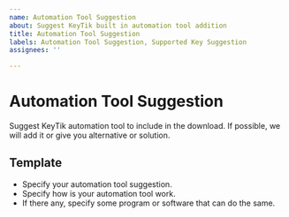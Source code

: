```yaml
---
name: Automation Tool Suggestion
about: Suggest KeyTik built in automation tool addition
title: Automation Tool Suggestion
labels: Automation Tool Suggestion, Supported Key Suggestion
assignees: ''

---
```


# Automation Tool Suggestion
Suggest KeyTik automation tool to include in the download. If possible, we will add it or give you alternative or solution.

## Template
* Specify your automation tool suggestion.
* Specify how is your automation tool work.
* If there any, specify some program or software that can do the same.
